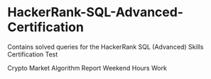 # HackerRank-SQL-Advanced-Certification
Contains solved queries for the HackerRank SQL (Advanced) Skills Certification Test

Crypto Market Algorithm Report 
Weekend Hours Work
